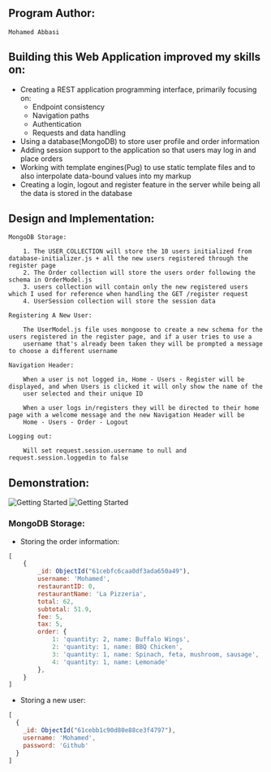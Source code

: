 ## Program Author: 

    Mohamed Abbasi
## Building this Web Application improved my skills on:

- Creating a REST application programming interface, primarily focusing on: 
    - Endpoint consistency
    - Navigation paths
    - Authentication
    - Requests and data handling
- Using a database(MongoDB) to store user profile and order information
- Adding session support to the application so that users may log in and place orders
- Working with template engines(Pug) to use static template files and to also interpolate data-bound values into my markup
- Creating a login, logout and register feature in the server while being all the data is stored in the database

## Design and Implementation:

    MongoDB Storage:

        1. The USER_COLLECTION will store the 10 users initialized from database-initializer.js + all the new users registered through the register page
        2. The Order collection will store the users order following the schema in OrderModel.js
        3. users collection will contain only the new registered users which I used for reference when handling the GET /register request
        4. UserSession collection will store the session data

    Registering A New User:

        The UserModel.js file uses mongoose to create a new schema for the users registered in the register page, and if a user tries to use a 
        username that's already been taken they will be prompted a message to choose a different username

    Navigation Header:

        When a user is not logged in, Home - Users - Register will be displayed, and when Users is clicked it will only show the name of the 
        user selected and their unique ID
        
        When a user logs in/registers they will be directed to their home page with a welcome message and the new Navigation Header will be 
        Home - Users - Order - Logout

    Logging out:
        
        Will set request.session.username to null and request.session.loggedin to false

## Demonstration:

![Getting Started](./public/demo.png)
![Getting Started](./public/demo2.png)

### MongoDB Storage:
- Storing the order information:
```js
[
    {
        _id: ObjectId("61cebfc6caa0df3ada650a49"),
        username: 'Mohamed',
        restaurantID: 0,
        restaurantName: 'La Pizzeria',
        total: 62,
        subtotal: 51.9,
        fee: 5,
        tax: 5,
        order: {
            1: 'quantity: 2, name: Buffalo Wings',
            2: 'quantity: 1, name: BBQ Chicken',
            3: 'quantity: 1, name: Spinach, feta, mushroom, sausage',
            4: 'quantity: 1, name: Lemonade'
        },
    }
]
```
- Storing a new user:
```js
[
  {
    _id: ObjectId("61cebb1c90d80e88ce3f4797"),
    username: 'Mohamed',
    password: 'Github'
  }
]
```
